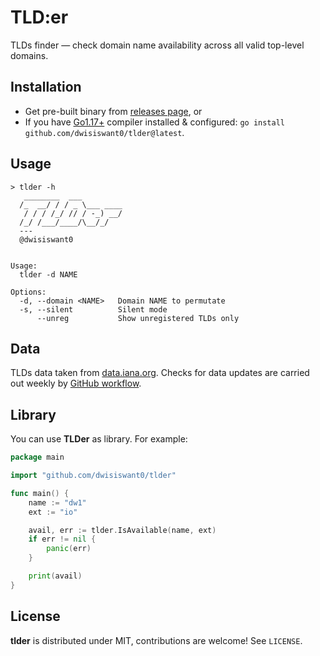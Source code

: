 # TLD:er

TLDs finder — check domain name availability across all valid top-level domains.

## Installation

- Get pre-built binary from [releases page](https://github.com/dwisiswant0/tlder/releases), or
- If you have [Go1.17+](https://go.dev/dl/) compiler installed & configured: `go install github.com/dwisiswant0/tlder@latest`.

## Usage

```console
> tlder -h
   ________  ___         
  /_  __/ / / _ \___ ____
   / / / /_/ // / -_) __/
  /_/ /___/____/\__/_/   
  ---
  @dwisiswant0


Usage:
  tlder -d NAME

Options:
  -d, --domain <NAME>   Domain NAME to permutate
  -s, --silent          Silent mode
      --unreg           Show unregistered TLDs only
```

## Data

TLDs data taken from [data.iana.org](https://data.iana.org/TLD/). Checks for data updates are carried out weekly by [GitHub workflow](https://github.com/dwisiswant0/tlder/actions/workflows/update.yaml).

## Library

You can use **TLDer** as library. For example:

```go
package main

import "github.com/dwisiswant0/tlder"

func main() {
	name := "dw1"
	ext := "io"

	avail, err := tlder.IsAvailable(name, ext)
	if err != nil {
		panic(err)
	}

	print(avail)
}
```

## License

**tlder** is distributed under MIT, contributions are welcome! See `LICENSE`.